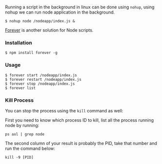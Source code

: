 Running a script in the background in linux can be done using `nohup`, using nohup we can run node application in the background.

```
$ nohup node /nodeapp/index.js &
```

[Forever](https://github.com/foreverjs/forever) is another solution for Node scripts.

### Installation

```
$ npm install forever -g
```

### Usage

```
$ forever start /nodeapp/index.js
$ forever restart /nodeapp/index.js
$ forever stop /nodeapp/index.js
$ forever list
```

### Kill Process

You can stop the process using the `kill` command as well:

First you need to know which process ID to kill, list all the process running node by running:

```
ps axl | grep node
```

The second column of your result is probably the PID, take that number and run the command below:

```
kill -9 [PID]
```